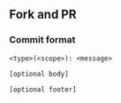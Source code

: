 ## Fork and PR

### Commit format

```
<type>(<scope>): <message>

[optional body]

[optional footer]
```
